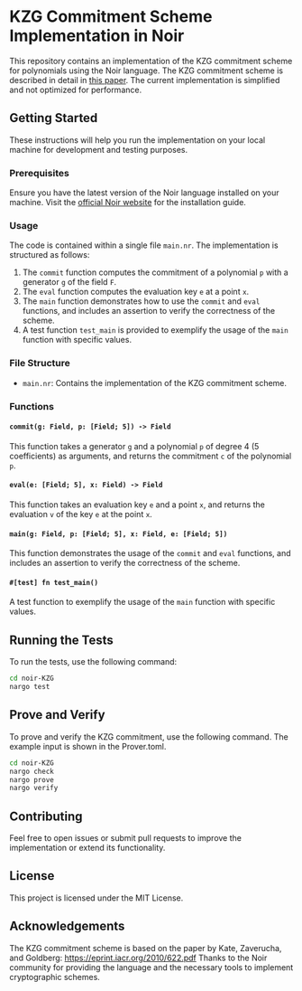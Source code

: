 # KZG Commitment Scheme Implementation in Noir

This repository contains an implementation of the KZG commitment scheme for polynomials using the Noir language. The KZG commitment scheme is described in detail in [this paper](https://eprint.iacr.org/2010/622.pdf). The current implementation is simplified and not optimized for performance.

## Getting Started

These instructions will help you run the implementation on your local machine for development and testing purposes.

### Prerequisites

Ensure you have the latest version of the Noir language installed on your machine. Visit the [official Noir website](https://noir-lang.org/) for the installation guide.

### Usage

The code is contained within a single file `main.nr`. The implementation is structured as follows:

1. The `commit` function computes the commitment of a polynomial `p` with a generator `g` of the field `F`.
2. The `eval` function computes the evaluation key `e` at a point `x`.
3. The `main` function demonstrates how to use the `commit` and `eval` functions, and includes an assertion to verify the correctness of the scheme.
4. A test function `test_main` is provided to exemplify the usage of the `main` function with specific values.

### File Structure

- `main.nr`: Contains the implementation of the KZG commitment scheme.

### Functions

#### `commit(g: Field, p: [Field; 5]) -> Field`

This function takes a generator `g` and a polynomial `p` of degree 4 (5 coefficients) as arguments, and returns the commitment `c` of the polynomial `p`.

#### `eval(e: [Field; 5], x: Field) -> Field`

This function takes an evaluation key `e` and a point `x`, and returns the evaluation `v` of the key `e` at the point `x`.

#### `main(g: Field, p: [Field; 5], x: Field, e: [Field; 5])`

This function demonstrates the usage of the `commit` and `eval` functions, and includes an assertion to verify the correctness of the scheme.

#### `#[test] fn test_main()`

A test function to exemplify the usage of the `main` function with specific values.

## Running the Tests

To run the tests, use the following command:

```bash
cd noir-KZG
nargo test
```

## Prove and Verify

To prove and verify the KZG commitment, use the following command. The example input is shown in the Prover.toml.

```bash
cd noir-KZG
nargo check
nargo prove
nargo verify
```

## Contributing
Feel free to open issues or submit pull requests to improve the implementation or extend its functionality.

## License
This project is licensed under the MIT License.

## Acknowledgements
The KZG commitment scheme is based on the paper by Kate, Zaverucha, and Goldberg: https://eprint.iacr.org/2010/622.pdf
Thanks to the Noir community for providing the language and the necessary tools to implement cryptographic schemes.